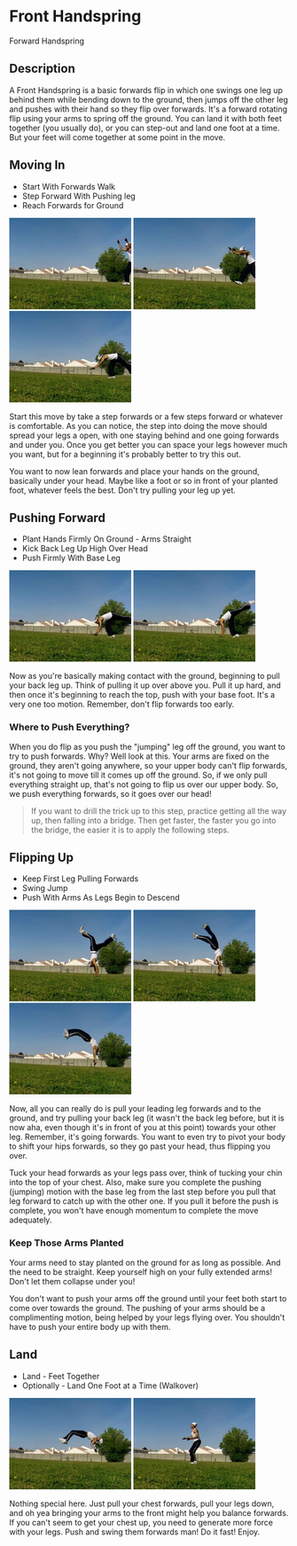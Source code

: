 # Front Handspring
Forward Handspring

## Description

A Front Handspring is a basic forwards flip in which one swings one leg up behind them while bending down to the ground, then jumps off the other leg and pushes with their hand so they flip over forwards. It's a forward rotating flip using your arms to spring off the ground.
You can land it with both feet together (you usually do), or you can step-out and land one foot at a time. But your feet will come together at some point in the move.

## Moving In

* Start With Forwards Walk
* Step Forward With Pushing leg
* Reach Forwards for Ground


![image](images/FrontHandspring/FrontHandspring_1_0001.jpg "") ![image](images/FrontHandspring/FrontHandspring_1_0002.jpg "") ![image](images/FrontHandspring/FrontHandspring_1_0003.jpg "")

Start this move by take a step forwards or a few steps forward or whatever is comfortable.
As you can notice, the step into doing the move should spread your legs a open, with one staying behind and one going forwards and under you. Once you get better you can space your legs however much you want, but for a beginning it's probably better to try this out.

You want to now lean forwards and place your hands on the ground, basically under your head. Maybe like a foot or so in front of your planted foot, whatever feels the best. Don't try pulling your leg up yet.

## Pushing Forward

* Plant Hands Firmly On Ground - Arms Straight
* Kick Back Leg Up High Over Head
* Push Firmly With Base Leg


![image](images/FrontHandspring/FrontHandspring_1_0006.jpg "") ![image](images/FrontHandspring/FrontHandspring_1_0011.jpg "")

Now as you're basically making contact with the ground, beginning to pull your back leg up. Think of pulling it up over above you. Pull it up hard, and then once it's beginning to reach the top, push with your base foot. It's a very one too motion.
Remember, don't flip forwards too early.

### Where to Push Everything?

When you do flip as you push the "jumping" leg off the ground, you want to try to push forwards. Why? Well look at this. Your arms are fixed on the ground, they aren't going anywhere, so your upper body can't flip forwards, it's not going to move till it comes up off the ground. So, if we only pull everything straight up, that's not going to flip us over our upper body. So, we push everything forwards, so it goes over our head!

>If you want to drill the trick up to this step, practice getting all the way up, then falling into a bridge. Then get faster, the faster you go into the bridge, the easier it is to apply the following steps.

## Flipping Up

* Keep First Leg Pulling Forwards
* Swing Jump
* Push With Arms As Legs Begin to Descend


![image](images/FrontHandspring/FrontHandspring_1_0015.jpg "") ![image](images/FrontHandspring/FrontHandspring_1_0016.jpg "") ![image](images/FrontHandspring/FrontHandspring_1_0018.jpg "")

Now, all you can really do is pull your leading leg forwards and to the ground, and try pulling your back leg (it wasn't the back leg before, but it is now aha, even though it's in front of you at this point) towards your other leg. Remember, it's going forwards. You want to even try to pivot your body to shift your hips forwards, so they go past your head, thus flipping you over.

Tuck your head forwards as your legs pass over, think of tucking your chin into the top of your chest.
Also, make sure you complete the pushing (jumping) motion with the base leg from the last step before you pull that leg forward to catch up with the other one. If you pull it before the push is complete, you won't have enough momentum to complete the move adequately.
### Keep Those Arms Planted

Your arms need to stay planted on the ground for as long as possible. And the need to be straight. Keep yourself high on your fully extended arms! Don't let them collapse under you!

You don't want to push your arms off the ground until your feet both start to come over towards the ground. The pushing of your arms should be a complimenting motion, being helped by your legs flying over. You shouldn't have to push your entire body up with them.

## Land

* Land - Feet Together
* Optionally - Land One Foot at a Time (Walkover)


![image](images/FrontHandspring/FrontHandspring_1_0019.jpg "") ![image](images/FrontHandspring/FrontHandspring_1_0020.jpg "")

Nothing special here. Just pull your chest forwards, pull your legs down, and oh yea bringing your arms to the front might help you balance forwards. If you can't seem to get your chest up, you need to generate more force with your legs. Push and swing them forwards man! Do it fast!
Enjoy.

